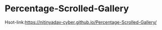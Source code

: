 # Percentage-Scrolled-Gallery
 Hsot-link:https://nitinyadav-cyber.github.io/Percentage-Scrolled-Gallery/
